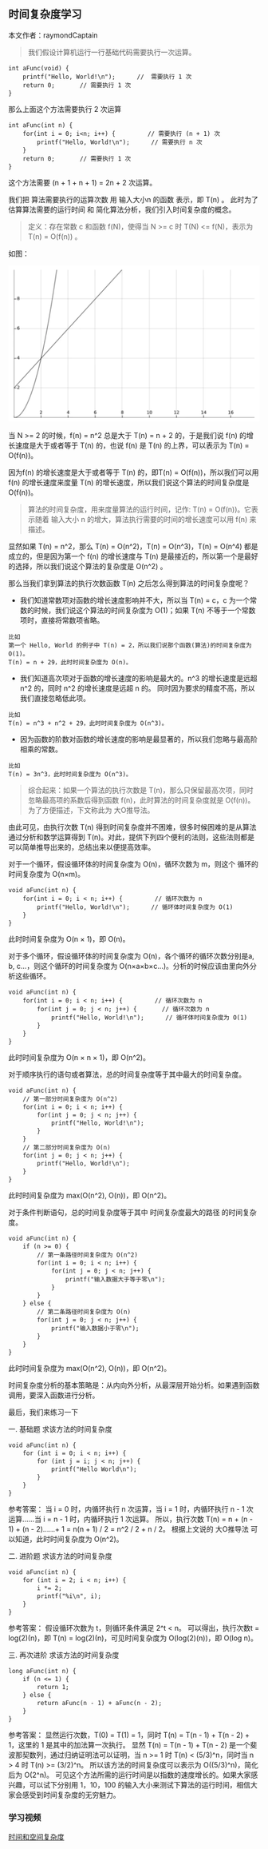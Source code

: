 ## 时间复杂度学习

本文作者：raymondCaptain

> 我们假设计算机运行一行基础代码需要执行一次运算。

```
int aFunc(void) {
    printf("Hello, World!\n");      //  需要执行 1 次
    return 0;       // 需要执行 1 次
}
```

那么上面这个方法需要执行 2 次运算

```
int aFunc(int n) {
    for(int i = 0; i<n; i++) {         // 需要执行 (n + 1) 次
        printf("Hello, World!\n");      // 需要执行 n 次
    }
    return 0;       // 需要执行 1 次
}
```

这个方法需要 (n + 1 + n + 1) = 2n + 2 次运算。

我们把 算法需要执行的运算次数 用 输入大小n 的函数 表示，即 T(n) 。
此时为了 估算算法需要的运行时间 和 简化算法分析，我们引入时间复杂度的概念。

> 定义：存在常数 c 和函数 f(N)，使得当 N >= c 时 T(N) <= f(N)，表示为 T(n) = O(f(n)) 。

如图：

![](config/img/01-1-001.png)

当 N >= 2 的时候，f(n) = n^2 总是大于 T(n) = n + 2 的，于是我们说 f(n) 的增长速度是大于或者等于 T(n) 的，也说 f(n) 是 T(n) 的上界，可以表示为 T(n) = O(f(n))。

因为f(n) 的增长速度是大于或者等于 T(n) 的，即T(n) = O(f(n))，所以我们可以用 f(n) 的增长速度来度量 T(n) 的增长速度，所以我们说这个算法的时间复杂度是 O(f(n))。

> 算法的时间复杂度，用来度量算法的运行时间，记作: T(n) = O(f(n))。它表示随着 输入大小 n 的增大，算法执行需要的时间的增长速度可以用 f(n) 来描述。</b>

显然如果 T(n) = n^2，那么 T(n) = O(n^2)，T(n) = O(n^3)，T(n) = O(n^4) 都是成立的，但是因为第一个 f(n) 的增长速度与 T(n) 是最接近的，所以第一个是最好的选择，所以我们说这个算法的复杂度是 O(n^2) 。

那么当我们拿到算法的执行次数函数 T(n) 之后怎么得到算法的时间复杂度呢？

* 我们知道常数项对函数的增长速度影响并不大，所以当 T(n) = c，c 为一个常数的时候，我们说这个算法的时间复杂度为 O(1)；如果 T(n) 不等于一个常数项时，直接将常数项省略。
```
比如
第一个 Hello, World 的例子中 T(n) = 2，所以我们说那个函数(算法)的时间复杂度为 O(1)。
T(n) = n + 29，此时时间复杂度为 O(n)。
```

* 我们知道高次项对于函数的增长速度的影响是最大的。n^3 的增长速度是远超 n^2 的，同时 n^2 的增长速度是远超 n 的。 同时因为要求的精度不高，所以我们直接忽略低此项。
```
比如
T(n) = n^3 + n^2 + 29，此时时间复杂度为 O(n^3)。
```

* 因为函数的阶数对函数的增长速度的影响是最显著的，所以我们忽略与最高阶相乘的常数。
```
比如
T(n) = 3n^3，此时时间复杂度为 O(n^3)。
```

> 综合起来：如果一个算法的执行次数是 T(n)，那么只保留最高次项，同时忽略最高项的系数后得到函数 f(n)，此时算法的时间复杂度就是 O(f(n))。为了方便描述，下文称此为 大O推导法。

由此可见，由执行次数 T(n) 得到时间复杂度并不困难，很多时候困难的是从算法通过分析和数学运算得到 T(n)。对此，提供下列四个便利的法则，这些法则都是可以简单推导出来的，总结出来以便提高效率。

对于一个循环，假设循环体的时间复杂度为 O(n)，循环次数为 m，则这个
循环的时间复杂度为 O(n×m)。
```
void aFunc(int n) {
    for(int i = 0; i < n; i++) {         // 循环次数为 n
        printf("Hello, World!\n");      // 循环体时间复杂度为 O(1)
    }
}
```
此时时间复杂度为 O(n × 1)，即 O(n)。

对于多个循环，假设循环体的时间复杂度为 O(n)，各个循环的循环次数分别是a, b, c...，则这个循环的时间复杂度为 O(n×a×b×c...)。分析的时候应该由里向外分析这些循环。
```
void aFunc(int n) {
    for(int i = 0; i < n; i++) {         // 循环次数为 n
        for(int j = 0; j < n; j++) {       // 循环次数为 n
            printf("Hello, World!\n");      // 循环体时间复杂度为 O(1)
        }
    }
}
```
此时时间复杂度为 O(n × n × 1)，即 O(n^2)。

对于顺序执行的语句或者算法，总的时间复杂度等于其中最大的时间复杂度。
```
void aFunc(int n) {
    // 第一部分时间复杂度为 O(n^2)
    for(int i = 0; i < n; i++) {
        for(int j = 0; j < n; j++) {
            printf("Hello, World!\n");
        }
    }
    // 第二部分时间复杂度为 O(n)
    for(int j = 0; j < n; j++) {
        printf("Hello, World!\n");
    }
}
```
此时时间复杂度为 max(O(n^2), O(n))，即 O(n^2)。

对于条件判断语句，总的时间复杂度等于其中 时间复杂度最大的路径 的时间复杂度。
```
void aFunc(int n) {
    if (n >= 0) {
        // 第一条路径时间复杂度为 O(n^2)
        for(int i = 0; i < n; i++) {
            for(int j = 0; j < n; j++) {
                printf("输入数据大于等于零\n");
            }
        }
    } else {
        // 第二条路径时间复杂度为 O(n)
        for(int j = 0; j < n; j++) {
            printf("输入数据小于零\n");
        }
    }
}
```
此时时间复杂度为 max(O(n^2), O(n))，即 O(n^2)。

时间复杂度分析的基本策略是：从内向外分析，从最深层开始分析。如果遇到函数调用，要深入函数进行分析。

最后，我们来练习一下

一. 基础题
求该方法的时间复杂度
```
void aFunc(int n) {
    for (int i = 0; i < n; i++) {
        for (int j = i; j < n; j++) {
            printf("Hello World\n");
        }
    }
}
```
参考答案：
当 i = 0 时，内循环执行 n 次运算，当 i = 1 时，内循环执行 n - 1 次运算……当 i = n - 1 时，内循环执行 1 次运算。
所以，执行次数 T(n) = n + (n - 1) + (n - 2)……+ 1 = n(n + 1) / 2 = n^2 / 2 + n / 2。
根据上文说的 大O推导法 可以知道，此时时间复杂度为 O(n^2)。

二. 进阶题
求该方法的时间复杂度

```
void aFunc(int n) {
    for (int i = 2; i < n; i++) {
        i *= 2;
        printf("%i\n", i);
    }
}
```
参考答案：
假设循环次数为 t，则循环条件满足 2^t < n。
可以得出，执行次数t = log(2)(n)，即 T(n) = log(2)(n)，可见时间复杂度为 O(log(2)(n))，即 O(log n)。

三. 再次进阶
求该方法的时间复杂度
```
long aFunc(int n) {
    if (n <= 1) {
        return 1;
    } else {
        return aFunc(n - 1) + aFunc(n - 2);
    }
}
```
参考答案：
显然运行次数，T(0) = T(1) = 1，同时 T(n) = T(n - 1) + T(n - 2) + 1，这里的 1 是其中的加法算一次执行。
显然 T(n) = T(n - 1) + T(n - 2) 是一个斐波那契数列，通过归纳证明法可以证明，当 n >= 1 时 T(n) < (5/3)^n，同时当 n > 4 时 T(n) >= (3/2)^n。
所以该方法的时间复杂度可以表示为 O((5/3)^n)，简化后为 O(2^n)。
可见这个方法所需的运行时间是以指数的速度增长的。如果大家感兴趣，可以试下分别用 1，10，100 的输入大小来测试下算法的运行时间，相信大家会感受到时间复杂度的无穷魅力。

### 学习视频

[时间和空间复杂度 ](https://www.youtube.com/watch?v=7_UkcocEmDs&list=PLV5qT67glKSGFkKRDyuMfwcL-hwXOc4q_&index=2)

